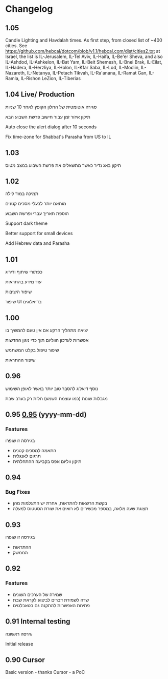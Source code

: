 # Changelog

## 1.05

Candle Lighting and Havdalah times. As first step, from closed list of ~400 cities.
See https://github.com/hebcal/dotcom/blob/v1.1/hebcal.com/dist/cities2.txt
at Israel, the list is IL-Jerusalem, IL-Tel Aviv, IL-Haifa, IL-Be'er Sheva, and also
IL-Ashdod, IL-Ashkelon, IL-Bat Yam, IL-Beit Shemesh, IL-Bnei Brak, IL-Eilat, IL-Hadera, IL-Herzliya, IL-Holon, IL-Kfar Saba, IL-Lod, IL-Modiin, IL-Nazareth, IL-Netanya, IL-Petach Tikvah, IL-Ra'anana, IL-Ramat Gan, IL-Ramla, IL-Rishon LeZion, IL-Tiberias

## 1.04 **Live/ Production**

סגירה אוטומטית של החלון הקופץ לאחר 10 שניות

תיקון איזור זמן עבור חישוב פרשת השבוע הבא

Auto close the alert dialog after 10 seconds

Fix time-zone for Shabbat's Parasha from US to IL

## 1.03

תיקון באג נדיר כאשר מתשאלים את פרשת השבוע במצב מטוס

## 1.02

<iw-IL>
תמיכה במוד לילה

מותאם יותר לבעלי מסכים קטנים

הוספת תאריך עברי ופרשת השבוע
</iw-IL>

<en-US>
Support dark theme

Better support for small devices

Add Hebrew data and Parasha
</en-US>

## 1.01

כפתורי שיתוף ודירוג

עוד מידע בהתראות

שיפור היציבות

שיפור UI בדיאלוגים

## 1.00

יציאה מתהליך הרקע אם אין טעם להמשיך בו

אפשרות לעדכון הווליום תוך כדי ניגון החדשות

שיפור טיפול בקלט המשתמש

שיפור ההתראות

## 0.96

נוסף דיאלוג להסבר טוב יותר באשר לאופן השימוש

מגבלות שונות (כמו עוצמת השמע) חלות רק בערב שבת

## 0.95 [0.95](https://github.com/shahart/automations/compare/v0.94...v0.95) (yyyy-mm-dd)

### Features

בגירסה זו שופרו
- התאמה למסכים קטנים
- תרגום לאנגלית
- תיקון ווליום אפס בקביעה ההתחלתית

## 0.94

### Bug Fixes

- בקשת הרשאות להתראות, אחרת יש התעלמות מהן
- תצוגת שעה מלאה, במספר מכשירים לא רואים את שורת הסטטוס למעלה

## 0.93

בגירסה זו שופרו
- ההתראות
- הממשק

## 0.92

### Features

- שמירה של הערכים השונים
- שדה לשמירת דברים לביצוע לקראת שבת
- פתיחת האפשרות להתקנה גם בטאבלטים

## 0.91 **Internal testing**

גירסה ראשונה

Initial release

## 0.90 **Cursor**

Basic version - thanks Cursor - a PoC